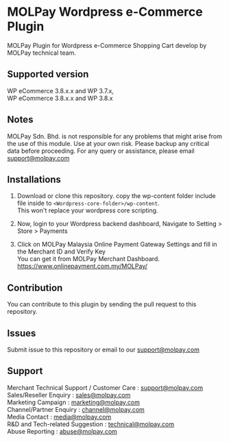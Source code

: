 MOLPay Wordpress e-Commerce Plugin
=====================

MOLPay Plugin for Wordpress e-Commerce Shopping Cart develop by MOLPay technical team.


Supported version
-----------------
WP eCommerce 3.8.x.x and WP 3.7.x,  
WP eCommerce 3.8.x.x and WP 3.8.x

Notes
-----

MOLPay Sdn. Bhd. is not responsible for any problems that might arise from the use of this module. 
Use at your own risk. Please backup any critical data before proceeding. For any query or 
assistance, please email support@molpay.com 


Installations
-------------

1. Download or clone this repository. copy the wp-content folder include file inside to `<Wordpress-core-folder>/wp-content`.  
This won't replace your wordpress core scripting.

2. Now, login to your Wordpress backend dashboard, Navigate to Setting > Store > Payments

3. Click on MOLPay Malaysia Online Payment Gateway Settings and fill in the Merchant ID and Verify Key  
You can get it from MOLPay Merchant Dashboard. https://www.onlinepayment.com.my/MOLPay/

Contribution
------------

You can contribute to this plugin by sending the pull request to this repository.


Issues
------------

Submit issue to this repository or email to our support@molpay.com


Support
-------

Merchant Technical Support / Customer Care : support@molpay.com <br>
Sales/Reseller Enquiry : sales@molpay.com <br>
Marketing Campaign : marketing@molpay.com <br>
Channel/Partner Enquiry : channel@molpay.com <br>
Media Contact : media@molpay.com <br>
R&D and Tech-related Suggestion : technical@molpay.com <br>
Abuse Reporting : abuse@molpay.com
